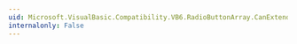 ```yaml
---
uid: Microsoft.VisualBasic.Compatibility.VB6.RadioButtonArray.CanExtend(System.Object)
internalonly: False
---
```

